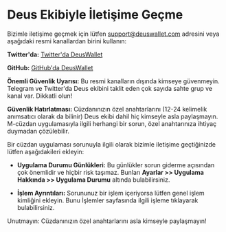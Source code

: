# Deus Ekibiyle İletişime Geçme

Bizimle iletişime geçmek için lütfen support@deuswallet.com adresini veya aşağıdaki resmi kanallardan birini kullanın:

**Twitter'da:**
[Twitter'da DeusWallet](https://twitter.com/DeusWallet?lang=tr)

**GitHub:**
[GitHub'da DeusWallet](https://github.com/DeusWallet)

**Önemli Güvenlik Uyarısı:**
Bu resmi kanalların dışında kimseye güvenmeyin. Telegram ve Twitter'da Deus ekibini taklit eden çok sayıda sahte grup ve kanal var. Dikkatli olun!

**Güvenlik Hatırlatması:**
Cüzdanınızın özel anahtarlarını (12-24 kelimelik anımsatıcı olarak da bilinir) Deus ekibi dahil hiç kimseyle asla paylaşmayın. M-cüzdan uygulamasıyla ilgili herhangi bir sorun, özel anahtarınıza ihtiyaç duymadan çözülebilir.

Bir cüzdan uygulaması sorunuyla ilgili olarak bizimle iletişime geçtiğinizde lütfen aşağıdakileri ekleyin:

- **Uygulama Durumu Günlükleri:** Bu günlükler sorun giderme açısından çok önemlidir ve hiçbir risk taşımaz. Bunları **Ayarlar >> Uygulama Hakkında >> Uygulama Durumu** altında bulabilirsiniz.

- **İşlem Ayrıntıları:** Sorununuz bir işlem içeriyorsa lütfen genel işlem kimliğini ekleyin. Bunu İşlemler sayfasında ilgili işleme tıklayarak bulabilirsiniz.

Unutmayın: Cüzdanınızın özel anahtarlarını asla kimseyle paylaşmayın!
